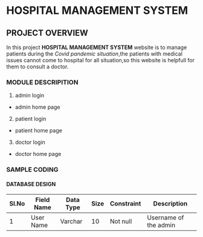 # HOSPITAL MANAGEMENT SYSTEM
## PROJECT OVERVIEW 
In this project **HOSPITAL MANAGEMENT SYSTEM** website is to manage patients during the *Covid pandemic situation*,the patients with medical issues cannot come to hospital for all situation,so this website is helpfull for them to consult a doctor.
### MODULE DESCRIPITION
1. admin login
* admin home page
2. patient login
* patient home page
3. doctor login
* doctor home page
### SAMPLE CODING
#### DATABASE DESIGN
| Sl.No | Field Name | Data Type | Size | Constraint | Description |
|-------|------------|-----------|------|------------|-------------|
| 1     | User Name  | Varchar   | 10   | Not null   | Username of the admin|
